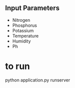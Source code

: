 ## Input Parameters
- Nitrogen
- Phosphorus
- Potassium
- Temperature
- Humidity
- Ph


# to run 
python application.py runserver